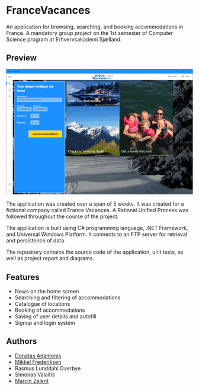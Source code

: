 # FranceVacances

An application for browsing, searching, and booking accommodations in France. A mandatory group project on the 1st semester of Computer Science program at Erhvervsakademi Sjælland.

## Preview

![Preview](FranceVacances.gif)

The application was created over a span of 5 weeks. It was created for a fictional company called France Vacances. A Rational Unified Process was followed throughout the course of the project.

The application is built using C# programming language, .NET Framework, and Universal Windows Platform. It connects to an FTP server for retrieval and persistence of data.

The repository contains the source code of the application, unit tests, as well as project report and diagrams.

## Features

- News on the home screen
- Searching and filtering of accommodations
- Catalogue of locations
- Booking of accommodations
- Saving of user details and autofill
- Signup and login system

## Authors

- [Donatas Adamonis](https://github.com/DonatasAd)
- [Mikkel Frederiksen](https://github.com/Mifd39)
- Rasmus Lunddahl Overbye
- Simonas Valaitis
- [Marcin Zelent](https://github.com/marcinzelent)
